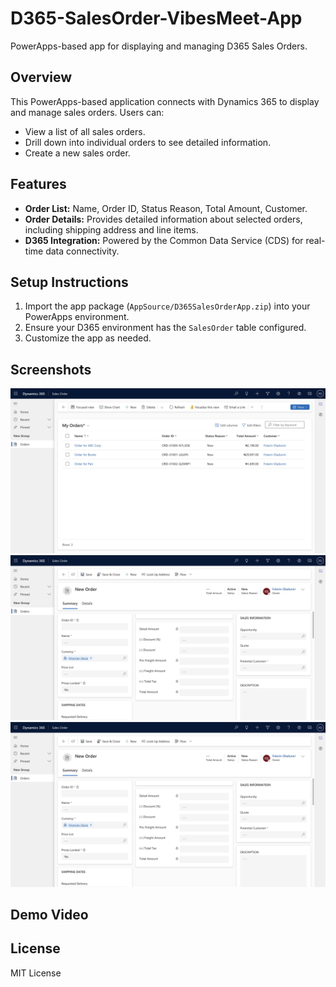 # D365-SalesOrder-VibesMeet-App
PowerApps-based app for displaying and managing D365 Sales Orders.

## Overview
This PowerApps-based application connects with Dynamics 365 to display and manage sales orders. Users can:
- View a list of all sales orders.
- Drill down into individual orders to see detailed information.
- Create a new sales order.

## Features
- **Order List:** Name, Order ID, Status Reason, Total Amount, Customer.
- **Order Details:** Provides detailed information about selected orders, including shipping address and line items.
- **D365 Integration:** Powered by the Common Data Service (CDS) for real-time data connectivity.

## Setup Instructions
1. Import the app package (`AppSource/D365SalesOrderApp.zip`) into your PowerApps environment.
2. Ensure your D365 environment has the `SalesOrder` table configured.
3. Customize the app as needed.

## Screenshots
![Order Details](OrderDetails.png)
![New Order](NewOrder.png)
![List Order](NewOrder.png)

## Demo Video


## License
MIT License
